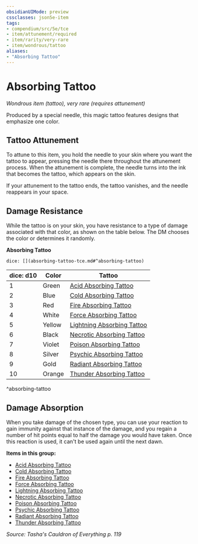 ```yaml
---
obsidianUIMode: preview
cssclasses: json5e-item
tags:
- compendium/src/5e/tce
- item/attunement/required
- item/rarity/very-rare
- item/wondrous/tattoo
aliases: 
- "Absorbing Tattoo"
---
```

# Absorbing Tattoo
*Wondrous item (tattoo), very rare (requires attunement)*  


Produced by a special needle, this magic tattoo features designs that emphasize one color.

## Tattoo Attunement

To attune to this item, you hold the needle to your skin where you want the tattoo to appear, pressing the needle there throughout the attunement process. When the attunement is complete, the needle turns into the ink that becomes the tattoo, which appears on the skin.

If your attunement to the tattoo ends, the tattoo vanishes, and the needle reappears in your space.

## Damage Resistance

While the tattoo is on your skin, you have resistance to a type of damage associated with that color, as shown on the table below. The DM chooses the color or determines it randomly.

**Absorbing Tattoo**

`dice: [](absorbing-tattoo-tce.md#^absorbing-tattoo)`

| dice: d10 | Color | Tattoo |
|-----------|-------|--------|
| 1 | Green | [Acid Absorbing Tattoo](Mechanics/items/acid-absorbing-tattoo-tce.md) |
| 2 | Blue | [Cold Absorbing Tattoo](Mechanics/items/cold-absorbing-tattoo-tce.md) |
| 3 | Red | [Fire Absorbing Tattoo](Mechanics/items/fire-absorbing-tattoo-tce.md) |
| 4 | White | [Force Absorbing Tattoo](Mechanics/items/force-absorbing-tattoo-tce.md) |
| 5 | Yellow | [Lightning Absorbing Tattoo](Mechanics/items/lightning-absorbing-tattoo-tce.md) |
| 6 | Black | [Necrotic Absorbing Tattoo](Mechanics/items/necrotic-absorbing-tattoo-tce.md) |
| 7 | Violet | [Poison Absorbing Tattoo](Mechanics/items/poison-absorbing-tattoo-tce.md) |
| 8 | Silver | [Psychic Absorbing Tattoo](Mechanics/items/psychic-absorbing-tattoo-tce.md) |
| 9 | Gold | [Radiant Absorbing Tattoo](Mechanics/items/radiant-absorbing-tattoo-tce.md) |
| 10 | Orange | [Thunder Absorbing Tattoo](Mechanics/items/thunder-absorbing-tattoo-tce.md) |
^absorbing-tattoo

## Damage Absorption

When you take damage of the chosen type, you can use your reaction to gain immunity against that instance of the damage, and you regain a number of hit points equal to half the damage you would have taken. Once this reaction is used, it can't be used again until the next dawn.

**Items in this group:**

- [Acid Absorbing Tattoo](Mechanics/items/acid-absorbing-tattoo-tce.md)
- [Cold Absorbing Tattoo](Mechanics/items/cold-absorbing-tattoo-tce.md)
- [Fire Absorbing Tattoo](Mechanics/items/fire-absorbing-tattoo-tce.md)
- [Force Absorbing Tattoo](Mechanics/items/force-absorbing-tattoo-tce.md)
- [Lightning Absorbing Tattoo](Mechanics/items/lightning-absorbing-tattoo-tce.md)
- [Necrotic Absorbing Tattoo](Mechanics/items/necrotic-absorbing-tattoo-tce.md)
- [Poison Absorbing Tattoo](Mechanics/items/poison-absorbing-tattoo-tce.md)
- [Psychic Absorbing Tattoo](Mechanics/items/psychic-absorbing-tattoo-tce.md)
- [Radiant Absorbing Tattoo](Mechanics/items/radiant-absorbing-tattoo-tce.md)
- [Thunder Absorbing Tattoo](Mechanics/items/thunder-absorbing-tattoo-tce.md)

*Source: Tasha's Cauldron of Everything p. 119*